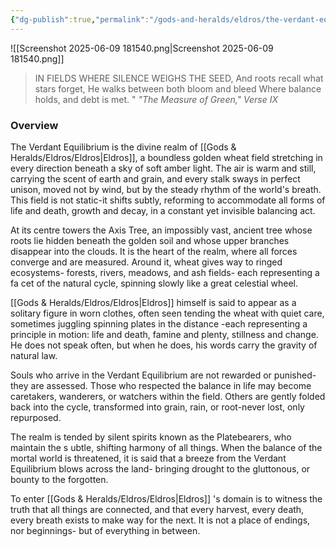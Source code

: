 ```yaml
---
{"dg-publish":true,"permalink":"/gods-and-heralds/eldros/the-verdant-equilibrium/","tags":["Discovered"],"updated":"2025-06-10T19:02:19.740+01:00"}
---
```


![[Screenshot 2025-06-09 181540.png\|Screenshot 2025-06-09 181540.png]]

> IN FIELDS WHERE SILENCE WEIGHS THE SEED, And roots recall what stars forget,
He walks between both bloom and bleed Where balance holds, and debt is met. " <cite>"The Measure of Green," Verse IX </cite>

### Overview
The Verdant Equilibrium is the divine realm of [[Gods & Heralds/Eldros/Eldros\|Eldros]], a boundless golden wheat field stretching in every direction beneath a sky of soft amber light. The air is warm and still, carrying the scent of earth and grain, and every stalk sways in perfect unison, moved not by
wind, but by the steady rhythm of the world's breath. This field is not static-it shifts subtly, reforming to accommodate all forms of life and death, growth and decay, in a constant yet invisible balancing act.

At its centre towers the Axis Tree, an impossibly vast, ancient tree whose roots lie hidden beneath the golden soil and whose upper branches disappear into the clouds. It is the heart of the realm, where all forces converge and are measured. Around it, wheat gives way to ringed ecosystems- forests, rivers, meadows, and ash fields- each representing a fa cet of the natural cycle, spinning slowly like a great celestial wheel.

[[Gods & Heralds/Eldros/Eldros\|Eldros]] himself is said to appear as a solitary figure in worn clothes, often seen tending the wheat with quiet care, sometimes juggling spinning plates in the distance -each representing a principle in motion: life and death, famine and plenty, stillness and change. He does not speak often, but when he does, his words carry the gravity of natural law.

Souls who arrive in the Verdant Equilibrium are not rewarded or punished-they are assessed. Those who respected the balance in life may become caretakers, wanderers, or watchers within the field. Others are gently folded back into the cycle, transformed into grain, rain, or root-never lost, only repurposed.

The realm is tended by silent spirits known as the Platebearers, who maintain the s ubtle, shifting harmony of all things. When the balance of the mortal world is threatened, it is said that a breeze from the Verdant Equilibrium blows across the land- bringing drought to
the gluttonous, or bounty to the forgotten.

To enter [[Gods & Heralds/Eldros/Eldros\|Eldros]] 's domain is to witness the truth that all things are connected, and that every harvest, every death, every breath exists to make way for the next. It is not a place of endings, nor beginnings- but of everything in between.
